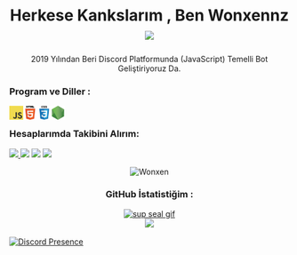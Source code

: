 <h1 align="center">Herkese Kankslarım , Ben Wonxennz <img src="https://media.giphy.com/media/hvRJCLFzcasrR4ia7z/giphy.gif" width="30px"></h1> <p align="center">
<p align="center">
2019 Yılından Beri Discord Platformunda (JavaScript) Temelli Bot Geliştiriyoruz Da. <br>
</p>

### Program ve Diller :

<img align="left" src="https://raw.githubusercontent.com/github/explore/80688e429a7d4ef2fca1e82350fe8e3517d3494d/topics/javascript/javascript.png" width="25" height="25" />
<img align="left"  src="https://raw.githubusercontent.com/github/explore/80688e429a7d4ef2fca1e82350fe8e3517d3494d/topics/html/html.png" width="25" height="25" />
<img align="left" src="https://raw.githubusercontent.com/github/explore/80688e429a7d4ef2fca1e82350fe8e3517d3494d/topics/css/css.png" width="25" height="25" />
<img align="left" src="https://raw.githubusercontent.com/github/explore/80688e429a7d4ef2fca1e82350fe8e3517d3494d/topics/nodejs/nodejs.png" width="25" height="25" />
<br />
<h3>Hesaplarımda Takibini Alırım:</h3>
<p align="left">
<a href="https://discord.com/users/545976310342746152" target"blank_"><img src="https://img.shields.io/badge/discord%20-111111.svg?&style=for-the-badge&logo=discord&logoColor=white">
 <a href="https://www.instagram.com/Wonxen.js" target"blank_"><img src="https://img.shields.io/badge/INSTAGRAM%20-111111.svg?&style=for-the-badge&logo=instagram&logoColor=white"></a>
<a href="https://github.com/Wonxen" target"blank_"><img src="https://img.shields.io/badge/GitHub%20-111111.svg?&style=for-the-badge&logo=github&logoColor=white"></a>
<a href="https://open.spotify.com/user/r07r36xjkamgtz9kwyoivspye" target"blank_"><img src="https://img.shields.io/badge/Spotify%20-111111.svg?&style=for-the-badge&logo=spotify&logoColor=white"></a>
</p>
<p align="center"> <img src="https://komarev.com/ghpvc/?username=Wonxenshu" alt="Wonxen" /> </p>

<h3 align="center">GitHub İstatistiğim :</h3>
<p align="center">
<a href="https://github.com/Wonxenshu/" target="_blank"><img alt="sup seal gif" src="https://github-readme-stats.vercel.app/api?username=Wonxenshu&theme=dark&show_icons=true&count_private=true&hide_border=true" /></a><br>
<a href="https://github.com/Wonxenshu/" target="_blank"><img src="https://github-readme-stats.vercel.app/api/top-langs/?username=Wonxenshu&theme=dark&count_private=true&show_icons=true&hide_border=true"/></a>
</p>

[![Discord Presence](https://lanyard-profile-readme.vercel.app/api/545976310342746152)](https://discord.com/users/545976310342746152)
